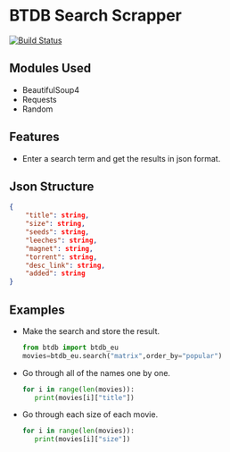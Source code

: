 # BTDB Search Scrapper
[![Build Status](https://travis-ci.org/joemccann/dillinger.svg?branch=master)](https://travis-ci.org/joemccann/dillinger)

## Modules Used
  - BeautifulSoup4
  - Requests
  - Random

## Features
- Enter a search term and get the results in json format.
## Json Structure
   ```json
{
       "title": string,
       "size": string,
       "seeds": string,
       "leeches": string,
       "magnet": string,
       "torrent": string,
       "desc_link": string,
       "added": string
}
   ```
## Examples
- Make the search and store the result.
   ```python
   from btdb import btdb_eu
   movies=btdb_eu.search("matrix",order_by="popular")
   ```
- Go through all of the names one by one.
   ```python
   for i in range(len(movies)):
      print(movies[i]["title"])
   ```
- Go through each size of each movie.
   ```python
   for i in range(len(movies)):
      print(movies[i]["size"])
   ```

